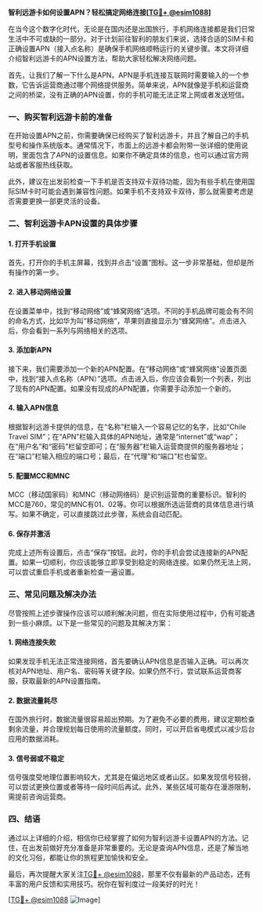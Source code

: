 **智利远游卡如何设置APN？轻松搞定网络连接[[TG💪+ @esim1088](https://t.me/s/esim1088)]**

在当今这个数字化时代，无论是在国内还是出国旅行，手机网络连接都是我们日常生活中不可或缺的一部分。对于计划前往智利的朋友们来说，选择合适的SIM卡和正确设置APN（接入点名称）是确保手机网络顺畅运行的关键步骤。本文将详细介绍智利远游卡的APN设置方法，帮助大家轻松解决网络问题。

首先，让我们了解一下什么是APN。APN是手机连接互联网时需要输入的一个参数，它告诉运营商通过哪个网络提供服务。简单来说，APN就像是手机和运营商之间的桥梁，没有正确的APN设置，你的手机可能无法正常上网或者发送短信。

### **一、购买智利远游卡前的准备**

在开始设置APN之前，你需要确保已经购买了智利远游卡，并且了解自己的手机型号和操作系统版本。通常情况下，市面上的远游卡都会附带一张详细的使用说明，里面包含了APN的设置信息。如果你不确定具体的信息，也可以通过官方网站或者客服热线获取。

此外，建议在出发前检查一下手机是否支持双卡双待功能，因为有些手机在使用国际SIM卡时可能会遇到兼容性问题。如果手机不支持双卡双待，那么就需要考虑是否需要更换一部更灵活的设备。

### **二、智利远游卡APN设置的具体步骤**

#### **1. 打开手机设置**
首先，打开你的手机主屏幕，找到并点击“设置”图标。这一步非常基础，但却是所有操作的第一步。

#### **2. 进入移动网络设置**
在设置菜单中，找到“移动网络”或“蜂窝网络”选项。不同的手机品牌可能会有不同的命名方式，比如华为叫“移动网络”，苹果则直接显示为“蜂窝网络”。点击进入后，你会看到一系列与网络相关的选项。

#### **3. 添加新APN**
接下来，我们需要添加一个新的APN配置。在“移动网络”或“蜂窝网络”设置页面中，找到“接入点名称（APN）”选项。点击进入后，你应该会看到一个列表，列出了现有的APN配置。如果没有现成的APN配置，你需要手动添加一个新的。

#### **4. 输入APN信息**
根据智利远游卡提供的信息，在“名称”栏输入一个容易记忆的名字，比如“Chile Travel SIM”；在“APN”栏输入具体的APN地址，通常是“internet”或“wap”；在“用户名”和“密码”栏留空即可；在“服务器”栏输入运营商提供的服务器地址；在“端口”栏输入相应的端口号；最后，在“代理”和“端口”栏也留空。

#### **5. 配置MCC和MNC**
MCC（移动国家码）和MNC（移动网络码）是识别运营商的重要标识。智利的MCC是760，常见的MNC有01、02等。你可以根据所选运营商的具体信息进行填写。如果不确定，可以直接跳过此步骤，系统会自动匹配。

#### **6. 保存并激活**
完成上述所有设置后，点击“保存”按钮。此时，你的手机会尝试连接新的APN配置。如果一切顺利，你应该能够立即享受到稳定的网络连接。如果仍然无法上网，可以尝试重启手机或者重新检查一遍设置。

### **三、常见问题及解决办法**

尽管按照上述步骤操作应该可以顺利解决问题，但在实际使用过程中，仍有可能遇到一些小麻烦。以下是一些常见的问题及其解决方案：

#### **1. 网络连接失败**
如果发现手机无法正常连接网络，首先要确认APN信息是否输入正确。可以再次核对APN地址、用户名、密码等关键字段。如果仍然不行，尝试联系运营商客服，获取最新的APN设置指南。

#### **2. 数据流量耗尽**
在国外旅行时，数据流量很容易超出预期。为了避免不必要的费用，建议定期检查剩余流量，并合理规划每日使用的流量额度。同时，可以开启省电模式以减少后台应用的数据消耗。

#### **3. 信号弱或不稳定**
信号强度受地理位置影响较大，尤其是在偏远地区或者山区。如果发现信号较弱，可以尝试更换位置或者等待一段时间后再试。此外，某些区域可能存在漫游限制，需提前咨询运营商。

### **四、结语**

通过以上详细的介绍，相信你已经掌握了如何为智利远游卡设置APN的方法。记住，在出发前做好充分准备是非常重要的。无论是查询APN信息，还是了解当地的文化习俗，都能让你的旅程更加愉快和安全。

最后，再次提醒大家关注[TG💪+ @esim1088](https://t.me/s/esim1088)，那里不仅有最新的产品动态，还有丰富的用户反馈和实用技巧。祝你在智利度过一段美好的时光！

[[TG💪+ @esim1088](https://t.me/s/esim1088) ![Image](https://i.postimg.cc/4NQfJmqS/Snipaste-2025-05-13-00-14-12.png)]